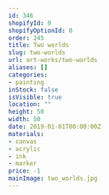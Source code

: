 ```yaml
---
id: 346
shopifyId: 0
shopifyOptionId: 0
order: 245
title: Two worlds
slug: two-worlds
url: art-works/two-worlds
aliases: []
categories:
- painting
inStock: false
isVisible: true
location: ""
height: 50
width: 50
date: 2019-01-01T00:00:00Z
materials:
- canvas
- acrylic
- ink
- marker
price: -1
mainImage: two_worlds.jpg
---
```

